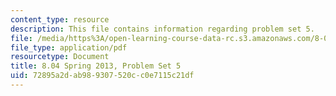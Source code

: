 ```yaml
---
content_type: resource
description: This file contains information regarding problem set 5.
file: /media/https%3A/open-learning-course-data-rc.s3.amazonaws.com/8-04-quantum-physics-i-spring-2013/72895a2dab989307520cc0e7115c21df_MIT8_04S13_ps5.pdf
file_type: application/pdf
resourcetype: Document
title: 8.04 Spring 2013, Problem Set 5
uid: 72895a2d-ab98-9307-520c-c0e7115c21df
---
```

